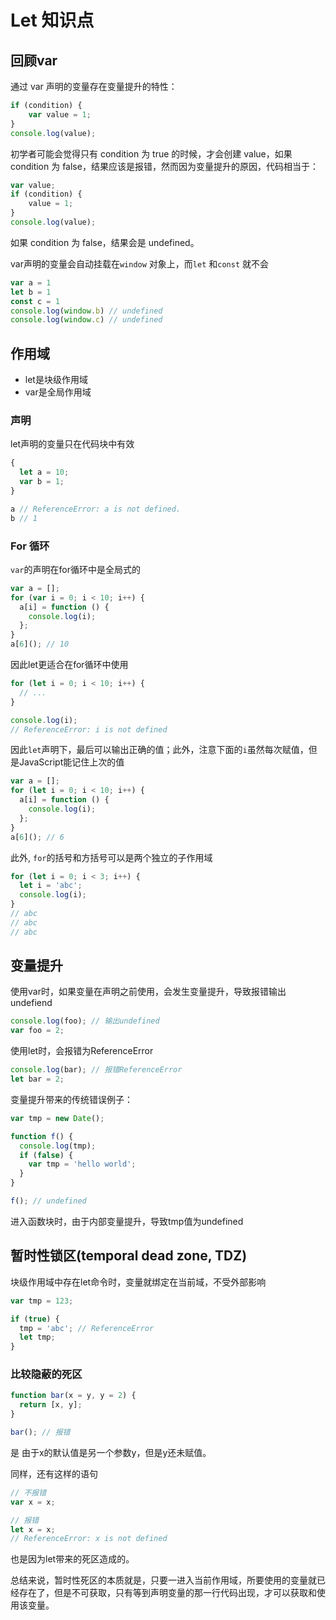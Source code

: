 # Let  知识点

## 回顾var

通过 var 声明的变量存在变量提升的特性：

```javascript
if (condition) {
    var value = 1;
}
console.log(value);
```

初学者可能会觉得只有 condition 为 true 的时候，才会创建 value，如果 condition 为 false，结果应该是报错，然而因为变量提升的原因，代码相当于：

```javascript
var value;
if (condition) {
    value = 1;
}
console.log(value);
```

如果 condition 为 false，结果会是 undefined。

var声明的变量会自动挂载在`window` 对象上，而`let` 和`const` 就不会

```javascript
var a = 1
let b = 1
const c = 1
console.log(window.b) // undefined
console.log(window.c) // undefined
```

## 作用域

* let是块级作用域
* var是全局作用域

### 声明

let声明的变量只在代码块中有效

```javascript
{
  let a = 10;
  var b = 1;
}

a // ReferenceError: a is not defined.
b // 1
```

### For 循环

`var`的声明在for循环中是全局式的

```javascript
var a = [];
for (var i = 0; i < 10; i++) {
  a[i] = function () {
    console.log(i);
  };
}
a[6](); // 10
```

因此let更适合在for循环中使用

```javascript
for (let i = 0; i < 10; i++) {
  // ...
}

console.log(i);
// ReferenceError: i is not defined
```

因此`let`声明下，最后可以输出正确的值；此外，注意下面的`i`虽然每次赋值，但是JavaScript能记住上次的值

```javascript
var a = [];
for (let i = 0; i < 10; i++) {
  a[i] = function () {
    console.log(i);
  };
}
a[6](); // 6
```

此外, `for`的括号和方括号可以是两个独立的子作用域

```javascript
for (let i = 0; i < 3; i++) {
  let i = 'abc';
  console.log(i);
}
// abc
// abc
// abc
```

## 变量提升

使用var时，如果变量在声明之前使用，会发生变量提升，导致报错输出undefiend

```javascript
console.log(foo); // 输出undefined
var foo = 2;
```

使用let时，会报错为ReferenceError

```javascript
console.log(bar); // 报错ReferenceError
let bar = 2;
```

变量提升带来的传统错误例子：

```javascript
var tmp = new Date();

function f() {
  console.log(tmp);
  if (false) {
    var tmp = 'hello world';
  }
}

f(); // undefined
```

进入函数块时，由于内部变量提升，导致tmp值为undefined

## 暂时性锁区(temporal dead zone, TDZ)

块级作用域中存在let命令时，变量就绑定在当前域，不受外部影响

```javascript
var tmp = 123;

if (true) {
  tmp = 'abc'; // ReferenceError
  let tmp;
}
```

### 比较隐蔽的死区

```javascript
function bar(x = y, y = 2) {
  return [x, y];
}

bar(); // 报错
```

是 由于x的默认值是另一个参数y，但是y还未赋值。

同样，还有这样的语句

```javascript
// 不报错
var x = x;

// 报错
let x = x;
// ReferenceError: x is not defined
```

也是因为let带来的死区造成的。

总结来说，暂时性死区的本质就是，只要一进入当前作用域，所要使用的变量就已经存在了，但是不可获取，只有等到声明变量的那一行代码出现，才可以获取和使用该变量。
